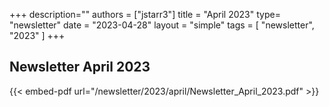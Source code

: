 +++
description=""
authors = ["jstarr3"]
title = "April 2023"
type= "newsletter"
date = "2023-04-28"
layout = "simple"
tags = [
"newsletter",
"2023"
]
+++

## Newsletter April 2023

{{< embed-pdf url="/newsletter/2023/april/Newsletter_April_2023.pdf" >}}

